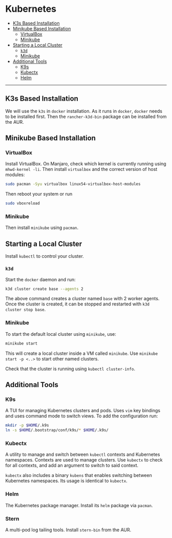 # Kubernetes

* [K3s Based Installation](#k3s-based-installation)
* [Minikube Based Installation](#minikube-based-installation)
  * [VirtualBox](#virtualbox)
  * [Minikube](#minikube)
* [Starting a Local Cluster](#starting-a-local-cluster)
  * [`k3d`](#`k3d`)
  * [Minikube](#minikube)
* [Additional Tools](#additional-tools)
  * [K9s](#k9s)
  * [Kubectx](#kubectx)
  * [Helm](#helm)

---

## K3s Based Installation

We will use the `k3s` in `docker` installation. As it runs in `docker`, `docker` needs to be
installed first. Then the `rancher-k3d-bin` package can be installed from the AUR.

## Minikube Based Installation

### VirtualBox

Install VirtualBox. On Manjaro, check which kernel is currently running using `mhwd-kernel -li`.
Then install `virtualbox` and the correct version of host modules:

```sh
sudo pacman -Syu virtualbox linux54-virtualbox-host-modules
```

Then reboot your system or run

```sh
sudo vboxreload
```

### Minikube

Then install `minikube` using `pacman`.


## Starting a Local Cluster

Install `kubectl` to control your cluster.

### `k3d`

Start the `docker` daemon and run:

```sh
k3d cluster create base --agents 2
```

The above command creates a cluster named `base` with 2 worker agents. Once the cluster is created,
it can be stopped and restarted with `k3d cluster stop base`.

### Minikube

To start the default local cluster using `minikube`, use:

```sh
minikube start
```

This will create a local cluster inside a VM called `minikube`. Use `minikube start -p <..>` to
start other named clusters.

Check that the cluster is running using `kubectl cluster-info`.

## Additional Tools

### K9s

A TUI for managing Kubernetes clusters and pods. Uses `vim` key bindings and uses command mode to
switch views. To add the configuration run:

```sh
mkdir -p $HOME/.k9s
ln -s $HOME/.bootstrap/conf/k9s/* $HOME/.k9s/
```

### Kubectx

A utility to manage and switch between `kubectl` contexts and Kubernetes namespaces. Contexts are
used to manage clusters. Use `kubectx` to check for all contexts, and add an argument to switch to
said context.

`kubectx` also includes a binary `kubens` that enables switching between Kubernetes namespaces. Its
usage is identical to `kubectx`.

### Helm

The Kubernetes package manager. Install its `helm` package via `pacman`.

### Stern

A multi-pod log tailing tools. Install `stern-bin` from the AUR.
